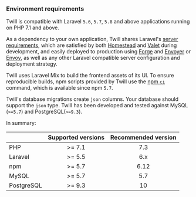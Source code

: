 ### Environment requirements
Twill is compatible with Laravel `5.6`, `5.7`, `5.8` and above applications running on PHP 7.1 and above.

As a dependency to your own application, Twill shares Laravel's [server requirements](https://laravel.com/docs/5.6/installation#server-requirements), which are satisfied by both [Homestead](https://laravel.com/docs/5.6/homestead) and [Valet](https://laravel.com/docs/5.6/valet) during development, and easily deployed to production using [Forge](https://forge.laravel.com) and [Envoyer](https://envoyer.io) or [Envoy](https://laravel.com/docs/envoy), as well as any other Laravel compatible server configuration and deployment strategy.

Twill uses Laravel Mix to build the frontend assets of its UI. To ensure reproducible builds, npm scripts provided by Twill use the [npm `ci`](https://blog.npmjs.org/post/171556855892/introducing-npm-ci-for-faster-more-reliable) command, which is available since npm `5.7`.

Twill's database migrations create `json` columns. Your database should support the `json` type. Twill has been developed and tested against MySQL (`>=5.7`) and PostgreSQL(`>=9.3`).

In summary:

|            | Supported versions | Recommended version |
|:-----------|:------------------:|:-------------------:|
| PHP        | >= 7.1             | 7.3                 |
| Laravel    | >= 5.5             | 6.x                 |
| npm        | >= 5.7             | 6.12                |
| MySQL      | >= 5.7             | 5.7                 |
| PostgreSQL | >= 9.3             | 10                  |
